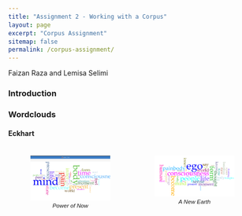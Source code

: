 ```yaml
---
title: "Assignment 2 - Working with a Corpus"
layout: page
excerpt: "Corpus Assignment"
sitemap: false
permalink: /corpus-assignment/
---
```

Faizan Raza and Lemisa Selimi

### Introduction


### Wordclouds

#### Eckhart

<div class="row" style="display:flex;">
    <div class="column" style="flex: 33.33%; padding:5px">
        <figure style="text-align:center;">
            <img src="/wordclouds/Power of Now.png" style="width:120%"/>
            <figcaption style=" font: italic smaller sans-serif;">Power of Now</figcaption>
        </figure>
    </div>
     <div class="column" style="flex: 33.33%; padding:5px">
        <figure style="text-align:center;">
            <img src="/wordclouds/a new earth.png" style="width:120%"/>
            <figcaption style="font: italic smaller sans-serif;">A New Earth</figcaption>
        </figure>
    </div>
</div>


